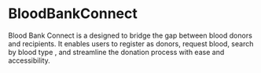 # BloodBankConnect
Blood Bank Connect is a designed to bridge the gap between blood donors and recipients. It enables users to register as donors, request blood, search by blood type , and streamline the donation process with ease and accessibility.

